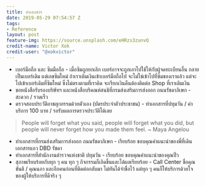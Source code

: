 ```yaml
---
title: ทำเอกสาร
date: 2019-05-29 07:54:57 Z
tags:
- Reference
layout: post
feature-img: https://source.unsplash.com/eHRzs3zunvQ
credit-name: Victor Xok
credit-user: "@xokvictor"
---
```


- เบอร์มือถือ และ ซิมมือถือ - เมื่อซิมถูกยกเลิก เบอร์อาจจะถูกเอาไปใช้ให้กับผู้จดทะเบียนอื่น กลายเป็นเบอร์เดิม แต่เลขซิมใหม่ ถ้าเราเติมเงินเข้าเบอร์มือถือไป จะไม่ใช่เข้าไปที่ซิมของเราแล้ว แต่จะไปเข้าเบอร์เดิมที่ซิมใหม่ ซึ่งไม่ตรงตามที่เราคิด จะเรียกเงินคืนต้องติดต่อ Shop ที่เราเติมเงิน
- ขอหนังสือรับรองบริษัทฯ และหนังสือบริคณห์สนธิที่กรมส่งเสริมการส่งออก ถนนรัชดาภิเษก - สะดวก / รวดเร็ว
- ตรวจสอบประวัติอาชญากรรมด้วยตัวเอง (บัตรประจำตัวประชาชน) - ทำเอกสารที่ปทุมวัน / ค่าบริการ 100 บาท / รอรับผลการตรวจประวัติได้เลย

> People will forget what you said, people will forget what you did, but people will never forget how you made them feel. ~ Maya Angelou

<i class="fa fa-child" style="color:plum"></i>

- ทำเอกสารที่กรมส่งเสริมการส่งออก ถนนรัชดาภิเษก - เรียบร้อย ขอบคุณคำแนะนำของพี่ที่เดินเอกสารแถว DBD รัชดา
- ทำเอกสารที่สำนักงานตำรวจแห่งชาติ ปทุมวัน - เรียบร้อย ขอบคุณคำแนะนำของคุณปิ๋ว
- สุภาพเรียบร้อยกับทุก ๆ คน ทุก ๆ กิจกรรมก็เกิดขึ้นและได้ผลเรียบร้อย - Call Center ชื่อคุณขันติ / คุณนภา และอีกคนก่อนที่ติดต่อกลับมา ไม่ทันได้จำชื่อไว้ แต่ทุก ๆ คนก็ให้บริการด้วยใจของผู้ให้บริการที่ดีจริง ๆ
